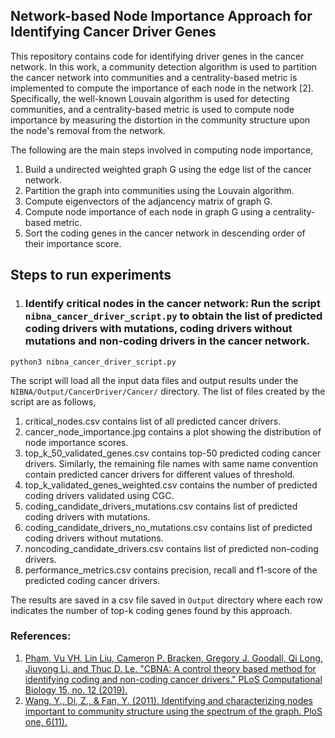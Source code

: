 ## Network-based Node Importance Approach for Identifying Cancer Driver Genes

This repository contains code for identifying driver genes in the cancer network. In this work, a community detection algorithm is used to partition the cancer network into communities and a centrality-based metric is implemented to compute the importance of each node in the network [2]. Specifically, the well-known Louvain algorithm is used for detecting communities, and a centrality-based metric is used to compute node importance by measuring the distortion in the community structure upon the node's removal from the network. 

The following are the main steps involved in computing node importance,
1. Build a undirected weighted graph G using the edge list of the cancer network.
2. Partition the graph into communities using the Louvain algorithm.
3. Compute eigenvectors of the adjancency matrix of graph G.
4. Compute node importance of each node in graph G using a centrality-based metric.
5. Sort the coding genes in the cancer network in descending order of their importance score.

## Steps to run experiments
1. ### Identify critical nodes in the cancer network: Run the script `nibna_cancer_driver_script.py` to obtain the list of predicted coding drivers with mutations, coding drivers without mutations and non-coding drivers in the cancer network.
```
python3 nibna_cancer_driver_script.py
```
The script will load all the input data files and output results under the `NIBNA/Output/CancerDriver/Cancer/` directory. The list of files created by the script are as follows,
1. critical_nodes.csv contains list of all predicted cancer drivers.
2. cancer_node_importance.jpg contains a plot showing the distribution of node importance scores.
3. top_k_50_validated_genes.csv contains top-50 predicted coding cancer drivers. Similarly, the remaining file names with same name convention contain predicted cancer drivers for different values of threshold.
4. top_k_validated_genes_weighted.csv contains the number of predicted coding drivers validated using CGC.
5. coding_candidate_drivers_mutations.csv contains list of predicted coding drivers with mutations.
6. coding_candidate_drivers_no_mutations.csv contains list of predicted coding drivers without mutations.
7. noncoding_candidate_drivers.csv contains list of predicted non-coding drivers.
8. performance_metrics.csv contains precision, recall and f1-score of the predicted coding cancer drivers.

The results are saved in a csv file saved in `Output` directory where each row indicates the number of top-k coding genes found by this approach.

### References:
1. [Pham, Vu VH, Lin Liu, Cameron P. Bracken, Gregory J. Goodall, Qi Long, Jiuyong Li, and Thuc D. Le. "CBNA: A control theory based method for identifying coding and non-coding cancer drivers." PLoS Computational Biology 15, no. 12 (2019).](https://journals.plos.org/ploscompbiol/article?id=10.1371/journal.pcbi.1007538#sec009)
2. [Wang, Y., Di, Z., & Fan, Y. (2011). Identifying and characterizing nodes important to community structure using the spectrum of the graph. PloS one, 6(11).](https://journals.plos.org/plosone/article?id=10.1371/journal.pone.0027418)
